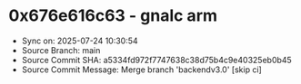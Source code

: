 # 0x676e616c63 - gnalc arm

- Sync on: 2025-07-24 10:30:54
- Source Branch: main
- Source Commit SHA: a5334fd972f7747638c38d75b4c9e40325eb0b45
- Source Commit Message: Merge branch 'backendv3.0' [skip ci]